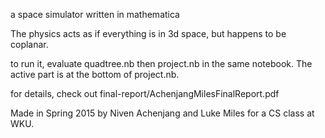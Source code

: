 a space simulator written in mathematica

The physics acts as if everything is in
3d space, but happens to be coplanar.

to run it, evaluate quadtree.nb then project.nb
in the same notebook. The active part is at the bottom of project.nb.

for details, check out final-report/AchenjangMilesFinalReport.pdf

Made in Spring 2015 by Niven Achenjang
and Luke Miles for a CS class at WKU.

